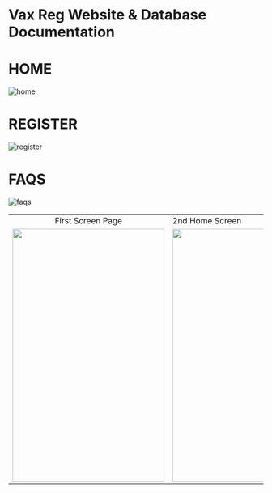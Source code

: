 # Vax Reg Website & Database Documentation

# HOME
![home](https://github.com/abxde9999/Vax-Reg-Database/assets/103562421/de5bc373-6c31-4548-8dfc-ff322fc94044)

# REGISTER
![register](https://github.com/abxde9999/Vax-Reg-Database/assets/103562421/8b705a9f-49aa-494e-9a6c-50ea12ab0021)

# FAQS
![faqs](https://github.com/abxde9999/Vax-Reg-Database/assets/103562421/5d5756ed-9ab4-48af-a3fd-102d16e15f82)

<table>
  <tr>
    <td align="center">First Screen Page</td>
     <td>2nd Home Screen</td>
     <td>3rd Home Screen</td>
  </tr>
  <tr>
    <td><img src="https://github.com/abxde9999/Vax-Reg-Database/assets/103562421/de5bc373-6c31-4548-8dfc-ff322fc94044" width="300" height="500"></td>
    <td><img src="https://github.com/abxde9999/Vax-Reg-Database/assets/103562421/8b705a9f-49aa-494e-9a6c-50ea12ab0021" width="300" height="500"></td>
    <td><img src="https://github.com/abxde9999/Vax-Reg-Database/assets/103562421/5d5756ed-9ab4-48af-a3fd-102d16e15f82" width="300" height="500"></td>
  </tr>
 </table>







